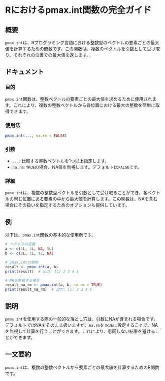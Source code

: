 <!--
Meta Description: # Rにおけるpmax.int関数の完全ガイド ## 概要 `pmax.int`は、Rプログラミング言語における整数型のベクトルの要素ごとの最大値を計算するための関数です。この関数は、複数のベクトルを引数として受け取り、それぞれの位置での最大値を返します。 ## ドキュメント ### 目的 `pma...
Meta Keywords: pmax, int, true, この関数は, これにより
-->

# Rにおけるpmax.int関数の完全ガイド

## 概要
`pmax.int`は、Rプログラミング言語における整数型のベクトルの要素ごとの最大値を計算するための関数です。この関数は、複数のベクトルを引数として受け取り、それぞれの位置での最大値を返します。

## ドキュメント
### 目的
`pmax.int`関数は、整数ベクトルの要素ごとの最大値を求めるために使用されます。これにより、複数の整数ベクトルから各位置における最大の整数を簡単に取得できます。

### 使用法
```R
pmax.int(..., na.rm = FALSE)
```

### 引数
- `...`: 比較する整数ベクトルを1つ以上指定します。
- `na.rm`: `TRUE`の場合、NA値を無視します。デフォルトは`FALSE`です。

### 詳細
`pmax.int`は、複数の整数型ベクトルを引数として受け取ることができ、各ベクトルの同じ位置にある要素の中から最大値を計算します。この関数は、NAを含む場合にその扱いを指定するためのオプションも提供しています。

## 例
以下は、`pmax.int`関数の基本的な使用例です。

```R
# ベクトルの定義
a <- c(1L, 3L, NA, 5L)
b <- c(2L, 1L, 4L, NA)

# pmax.intの使用
result <- pmax.int(a, b)
print(result)  # 出力: [1] 2 3 4 5

# NAを無視する場合
result_na_rm <- pmax.int(a, b, na.rm = TRUE)
print(result_na_rm)  # 出力: [1] 2 3 4 5
```

## 説明
`pmax.int`を使用する際の一般的な落とし穴は、引数にNAが含まれる場合です。デフォルトではNAをそのまま扱いますが、`na.rm`を`TRUE`に設定することで、NAを無視して計算を行うことができます。これにより、意図しない結果を避けることができます。

## 一文要約
`pmax.int`は、複数の整数ベクトルから要素ごとの最大値を計算するためのR関数です。
